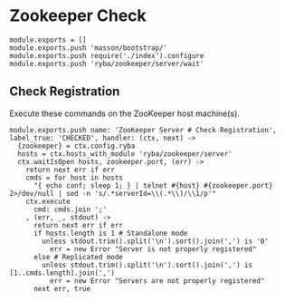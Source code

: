 
# Zookeeper Check

    module.exports = []
    module.exports.push 'masson/bootstrap/'
    module.exports.push require('./index').configure
    module.exports.push 'ryba/zookeeper/server/wait'

## Check Registration

Execute these commands on the ZooKeeper host machine(s).

    module.exports.push name: 'ZooKeeper Server # Check Registration', label_true: 'CHECKED', handler: (ctx, next) ->
      {zookeeper} = ctx.config.ryba
      hosts = ctx.hosts_with_module 'ryba/zookeeper/server'
      ctx.waitIsOpen hosts, zookeeper.port, (err) ->
        return next err if err
        cmds = for host in hosts
          "{ echo conf; sleep 1; } | telnet #{host} #{zookeeper.port} 2>/dev/null | sed -n 's/.*serverId=\\(.*\\)/\\1/p'"
        ctx.execute
          cmd: cmds.join ';'
        , (err, _, stdout) ->
          return next err if err
          if hosts.length is 1 # Standalone mode
            unless stdout.trim().split('\n').sort().join(',') is '0'
              err = new Error "Server is not properly registered"
          else # Replicated mode
            unless stdout.trim().split('\n').sort().join(',') is [1..cmds.length].join(',')
              err = new Error "Servers are not properly registered"
          next err, true
